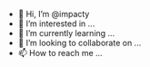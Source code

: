 - 👋 Hi, I’m @impacty
- 👀 I’m interested in ...
- 🌱 I’m currently learning ...
- 💞️ I’m looking to collaborate on ...
- 📫 How to reach me ...

<!---
impacty/impacty is a ✨ special ✨ repository because its `README.md` (this file) appears on your GitHub profile.
You can click the Preview link to take a look at your changes.
--->
